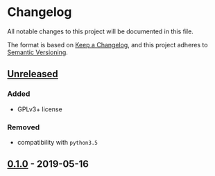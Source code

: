 # Changelog
All notable changes to this project will be documented in this file.

The format is based on [Keep a Changelog](https://keepachangelog.com/en/1.0.0/),
and this project adheres to [Semantic Versioning](https://semver.org/spec/v2.0.0.html).

## [Unreleased]
### Added
- GPLv3+ license

### Removed
- compatibility with `python3.5`

## [0.1.0] - 2019-05-16

[Unreleased]: https://github.com/fphammerle/pubmed-bibtex/compare/0.1.0...HEAD
[0.1.0]: https://github.com/fphammerle/pubmed-bibtex/releases/tag/0.1.0
